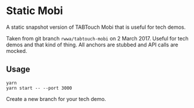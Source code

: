 # Static Mobi

A static snapshot version of TABTouch Mobi that is useful for tech demos.

Taken from git branch `rwwa/tabtouch-mobi` on 2 March 2017. 
Useful for tech demos and that kind of thing. 
All anchors are stubbed and API calls are mocked.

## Usage

```
yarn
yarn start -- --port 3000
```

Create a new branch for your tech demo.
